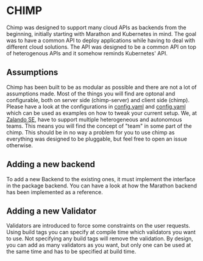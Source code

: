 # CHIMP

Chimp was designed to support many cloud APIs as backends from the beginning, initially starting with Marathon and Kubernetes in mind. The goal was to have a common API to deploy applications while having to deal with different cloud solutions.
The API was designed to be a common API on top of heterogenous APIs and it somehow reminds Kubernetes' API.

## Assumptions
Chimp has been built to be as modular as possible and there are not a lot of assumptions made. Most of the things you will find are optonal and configurable, both on server side (chimp-server) and client side (chimp).
Please have a look at the configurations in [config.yaml](chimp/docs/configurations/chimp-server/config.yaml) and [config.yaml](chimp/docs/configurations/chimp/config.yaml) which can be used as examples on how to tweak your current setup.
We, at [Zalando SE](https://tech.zalando.com/),  have to support multiple heterogeneous and autonomous teams. This means you will find the concept of "team" in some part of the chimp. This should be in no way a problem for you to use chimp as everything was designed to be pluggable, but feel free to open an issue otherwise.

## Adding a new backend
To add a new Backend to the existing ones, it must implement the interface in the package backend. You can have a look at how the Marathon backend has been implemented as a reference.

## Adding a new Validator
Validators are introduced to force some constraints on the user requests. Using build tags you can specify at compile time which validators you want to use. Not specifying any build tags will remove the validation.
By design, you can add as many validators as you want, but only one can be used at the same time and has to be specified at build time.
